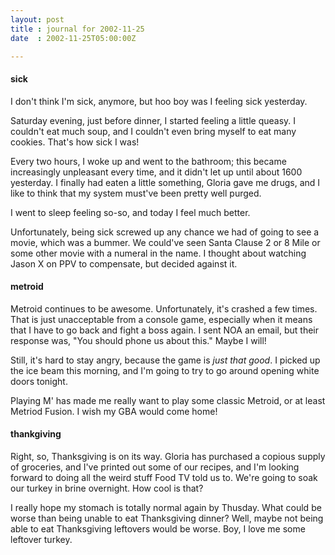 ```yaml
---
layout: post
title : journal for 2002-11-25
date  : 2002-11-25T05:00:00Z

---
```

<h4>sick</h4>I don't think I'm sick, anymore, but hoo boy was I feeling sick yesterday.

Saturday evening, just before dinner, I started feeling a little queasy.  I couldn't eat much soup, and I couldn't even bring myself to eat many cookies. That's how sick I was!

Every two hours, I woke up and went to the bathroom; this became increasingly unpleasant every time, and it didn't let up until about 1600 yesterday.  I finally had eaten a little something, Gloria gave me drugs, and I like to think that my system must've been pretty well purged.

I went to sleep feeling so-so, and today I feel much better.

Unfortunately, being sick screwed up any chance we had of going to see a movie, which was a bummer.  We could've seen Santa Clause 2 or 8 Mile or some other movie with a numeral in the name.  I thought about watching Jason X on PPV to compensate, but decided against it.<h4>metroid</h4>Metroid continues to be awesome.  Unfortunately, it's crashed a few times. That is just unacceptable from a console game, especially when it means that I have to go back and fight a boss again.  I sent NOA an email, but their response was, "You should phone us about this."  Maybe I will!

Still, it's hard to stay angry, because the game is <em>just that good</em>.  I picked up the ice beam this morning, and I'm going to try to go around opening white doors tonight.

Playing M' has made me really want to play some classic Metroid, or at least Metriod Fusion.  I wish my GBA would come home!<h4>thankgiving</h4>Right, so, Thanksgiving is on its way.  Gloria has purchased a copious supply of groceries, and I've printed out some of our recipes, and I'm looking forward to doing all the weird stuff Food TV told us to.  We're going to soak our turkey in brine overnight.  How cool is that?

I really hope my stomach is totally normal again by Thusday.  What could be worse than being unable to eat Thanksgiving dinner?  Well, maybe not being able to eat Thanksgiving leftovers would be worse.  Boy, I love me some leftover turkey.


